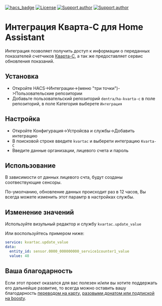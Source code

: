 [![hacs_badge](https://img.shields.io/badge/HACS-Custom-41BDF5.svg)](https://github.com/hacs/integration)
[![License][license-shield]][license]
[![Support author][donate-tinkoff-shield]][donate-tinkoff]
[![Support author][donate-boosty-shield]][donate-boosty]

[license-shield]: https://img.shields.io/static/v1?label=Лицензия&message=MIT&color=orange&logo=license
[license]: https://opensource.org/licenses/MIT

[donate-tinkoff-shield]: https://img.shields.io/static/v1?label=Поддержать+автора&message=Тинькофф&color=yellow
[donate-tinkoff]: https://www.tinkoff.ru/cf/3dZPaLYDBAI

[donate-boosty-shield]: https://img.shields.io/static/v1?label=Поддержать+автора&message=Boosty&color=red
[donate-boosty]: https://boosty.to/dentra

# Интеграция Кварта-С для Home Assistant

Интеграция позволяет получить доступ к информации о переданных показателей счетчиков [Кварта-С](http://www.kvarta-c.ru/voda.php), а так же предоставляет сервис обновления показаний.

## Установка
* Откройте HACS->Интеграции->(меню "три точки")->Пользовательские репозитории
* Добавьте пользовательский репозиторий `dentra/ha-kvarta-c` в поле репозиторий, в поле Категория выберете `Интеграция`

## Настройка
* Откройте Конфигурация->Устройсва и службы->Добавить интеграцию
* В поисковой строке введите `kvartac` и выберети интеграцию `Kvarta-C`
* Введите данные организации, лицевого счета и пароль

## Использование

В зависимости от данных лицевого счта, будут созданы соотвествующие сенсоры.

По-умолчанию, обновление данных происходит раз в 12 часов, Вы всегда можете изменить этот парамтр в настройках службы.

## Изменение значений

Используйте визульный редактор и службу `kvartac.update_value`

Или воспользуйтесь примером ниже:
```yaml
service: kvartac.update_value
data:
  entity_id: sensor.0000_000000000_service1counter1_value
  value: 48
```

## Ваша благодарность

Если этот проект оказался для вас полезен и/или вы хотите поддержать его дальнейше развитие, то всегда можно оставить вашу благодарность [переводом на карту](https://www.tinkoff.ru/cf/3dZPaLYDBAI), [разовыми донатом или подпиской на boosty](https://boosty.to/dentra).
